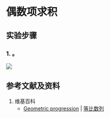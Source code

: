 # 偶数项求积

## 实验步骤
### 1. 。
![](/images/数系/等比数列/偶数项求积/1a1.jpg)

## 参考文献及资料

1. 维基百科
	- [Geometric progression](https://en.wikipedia.org/wiki/Geometric_progression) | [等比数列](https://zh.wikipedia.org/wiki/%E7%AD%89%E6%AF%94%E6%95%B0%E5%88%97) 